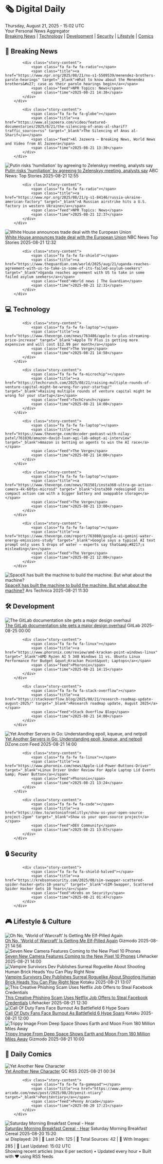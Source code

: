 <!-- Processing 54 RSS feeds at 2025-08-21 15:02:01 UTC -->
<!-- Processing: Saturday Morning Breakfast Cereal -->
<!-- Processing: Poorly Drawn Lines -->
<!-- Processing: Girl Genius -->
<!-- Processing: Dinosaur Comics -->
<!-- Processing: CNN Top Stories -->
<!-- Processing: NPR News -->
<!-- Processing: Reuters Top News -->
<!-- Processing: TechCrunch -->
<!-- Processing: The Verge -->
<!-- Processing: O'Reilly Radar -->
<!-- Processing: Slashdot -->
<!-- Processing: Lobsters Python -->
<!-- Processing: Phoronix Linux News -->
<!-- Processing: It's FOSS -->
<!-- Error processing https://itsfoss.com/rss/: The read operation timed out -->
<!-- Processing: Linux.com -->
<!-- Processing: Red Hat Blog -->
<!-- Processing: DZone -->
<!-- Processing: The Pragmatic Engineer -->
<!-- Processing: Lifehacker -->
<!-- Processing: Gizmodo -->
<!-- Generated 8 new posts out of 20 feeds processed -->
<div class="newspaper-header">
    <h1 class="newspaper-title">🗞️ Digital Daily</h1>
    <div class="newspaper-date">Thursday, August 21, 2025 - 15:02 UTC</div>
    <div class="newspaper-subtitle">Your Personal News Aggregator</div>
</div>

<div class="newspaper-nav">
    <a href="#breaking">Breaking News</a> |
    <a href="#tech">Technology</a> |
    <a href="#dev">Development</a> |
    <a href="#security">Security</a> |
    <a href="#lifestyle">Lifestyle</a> |
    <a href="#webcomics">Comics</a>
</div>

<div class="news-section breaking-news" id="breaking">
<h2 class="section-header">🚨 Breaking News</h2>
<div class="stories-container">
<div class="story">
            
            <div class="story-content">
                <span class="fa fa-fw fa-radio"></span>
                <span class="title"><a href="https://www.npr.org/2025/08/21/nx-s1-5509539/menendez-brothers-parole-hearings" target="_blank">What to know about the Menendez brothers&#x27; case as their parole hearings begin</a></span>
                <span class="feed">NPR Topics: News</span>
                <span class="time">2025-08-21 14:38</span>
            </div>
        </div>
<div class="story">
            
            <div class="story-content">
                <span class="fa fa-fw fa-globe"></span>
                <span class="title"><a href="https://www.aljazeera.com/video/featured-documentaries/2025/8/21/the-silencing-of-anas-al-sharif?traffic_source=rss" target="_blank">The Silencing of Anas al-Sharif</a></span>
                <span class="feed">Al Jazeera – Breaking News, World News and Video from Al Jazeera</span>
                <span class="time">2025-08-21 13:30</span>
            </div>
        </div>
<div class="story">
            <img src="https://s.abcnews.com/images/International/Kyiv-memorial-DB-250820_1755703727218_hpMain_4x3t_384.jpg" alt="Putin risks &#x27;humiliation&#x27; by agreeing to Zelenskyy meeting, analysts say" class="story-image" loading="lazy" onerror="this.style.display='none'">
            <div class="story-content">
                <span class="fa fa-fw fa-tv"></span>
                <span class="title"><a href="https://abcnews.go.com/International/putin-zelenskyy-meeting-matters-happen/story?id=124813228" target="_blank">Putin risks &#x27;humiliation&#x27; by agreeing to Zelenskyy meeting, analysts say</a></span>
                <span class="feed">ABC News: Top Stories</span>
                <span class="time">2025-08-21 12:55</span>
            </div>
        </div>
<div class="story">
            
            <div class="story-content">
                <span class="fa fa-fw fa-radio"></span>
                <span class="title"><a href="https://www.npr.org/2025/08/21/g-s1-84146/russia-ukraine-american-factory" target="_blank">A Russian airstrike hits a U.S. factory in western Ukraine</a></span>
                <span class="feed">NPR Topics: News</span>
                <span class="time">2025-08-21 12:37</span>
            </div>
        </div>
<div class="story">
            <img src="https://media-cldnry.s-nbcnews.com/image/upload/t_fit_1500w/mpx/2704722219/2025_08/1755779552217_now_mnn_eu_trade_deal_announcement_250821_1920x1080-e628og.jpg" alt="White House announces trade deal with the European Union" class="story-image" loading="lazy" onerror="this.style.display='none'">
            <div class="story-content">
                <span class="fa fa-fw fa-broadcast-tower"></span>
                <span class="title"><a href="https://www.nbcnews.com/now/video/white-house-announces-trade-deal-with-the-european-union-245482565609" target="_blank">White House announces trade deal with the European Union</a></span>
                <span class="feed">NBC News Top Stories</span>
                <span class="time">2025-08-21 12:32</span>
            </div>
        </div>
<div class="story">
            
            <div class="story-content">
                <span class="fa fa-fw fa-shield"></span>
                <span class="title"><a href="https://www.theguardian.com/world/2025/aug/21/uganda-reaches-agreement-with-us-to-take-in-some-of-its-failed-asylum-seekers" target="_blank">Uganda reaches agreement with US to take in some failed asylum seekers</a></span>
                <span class="feed">World news | The Guardian</span>
                <span class="time">2025-08-21 12:31</span>
            </div>
        </div>
</div>
</div>
<div class="news-section tech-news" id="tech">
<h2 class="section-header">💻 Technology</h2>
<div class="stories-container">
<div class="story">
            
            <div class="story-content">
                <span class="fa fa-fw fa-laptop"></span>
                <span class="title"><a href="https://www.theverge.com/news/763486/apple-tv-plus-streaming-price-increase" target="_blank">Apple TV Plus is getting more expensive and will cost $12.99 per month</a></span>
                <span class="feed">The Verge</span>
                <span class="time">2025-08-21 14:58</span>
            </div>
        </div>
<div class="story">
            
            <div class="story-content">
                <span class="fa fa-fw fa-microchip"></span>
                <span class="title"><a href="https://techcrunch.com/2025/08/21/raising-multiple-rounds-of-venture-capital-might-be-wrong-for-your-startup/" target="_blank">Raising multiple rounds of venture capital might be wrong for your startup</a></span>
                <span class="feed">TechCrunch</span>
                <span class="time">2025-08-21 14:00</span>
            </div>
        </div>
<div class="story">
            
            <div class="story-content">
                <span class="fa fa-fw fa-laptop"></span>
                <span class="title"><a href="https://www.theverge.com/decoder-podcast-with-nilay-patel/761830/amazon-david-luan-agi-lab-adept-ai-interview" target="_blank">Amazon is betting on agents to win the AI race</a></span>
                <span class="feed">The Verge</span>
                <span class="time">2025-08-21 14:00</span>
            </div>
        </div>
<div class="story">
            
            <div class="story-content">
                <span class="fa fa-fw fa-laptop"></span>
                <span class="title"><a href="https://www.theverge.com/news/761501/insta360-ultra-go-action-camera-4k-60fps-microsd" target="_blank">Insta360 redesigned its compact action cam with a bigger battery and swappable storage</a></span>
                <span class="feed">The Verge</span>
                <span class="time">2025-08-21 13:00</span>
            </div>
        </div>
<div class="story">
            
            <div class="story-content">
                <span class="fa fa-fw fa-laptop"></span>
                <span class="title"><a href="https://www.theverge.com/report/763080/google-ai-gemini-water-energy-emissions-study" target="_blank">Google says a typical AI text prompt only uses 5 drops of water — experts say that&amp;#8217;s misleading</a></span>
                <span class="feed">The Verge</span>
                <span class="time">2025-08-21 12:00</span>
            </div>
        </div>
<div class="story">
            <img src="https://cdn.arstechnica.net/wp-content/uploads/2025/08/starfactory-500x500.jpg" alt="SpaceX has built the machine to build the machine. But what about the machine?" class="story-image" loading="lazy" onerror="this.style.display='none'">
            <div class="story-content">
                <span class="fa fa-fw fa-cog"></span>
                <span class="title"><a href="https://arstechnica.com/space/2025/08/spacex-has-built-the-machine-to-build-the-machine-but-what-about-the-machine/" target="_blank">SpaceX has built the machine to build the machine. But what about the machine?</a></span>
                <span class="feed">Ars Technica</span>
                <span class="time">2025-08-21 11:30</span>
            </div>
        </div>
</div>
</div>
<div class="news-section dev-news" id="dev">
<h2 class="section-header">🛠️ Development</h2>
<div class="stories-container">
<div class="story">
            <img src="https://res.cloudinary.com/about-gitlab-com/image/upload/v1755617168/gz45eaygeb0nizf1kwyu.png" alt="The GitLab documentation site gets a major design overhaul" class="story-image" loading="lazy" onerror="this.style.display='none'">
            <div class="story-content">
                <span class="fa fa-fw fa-gitlab"></span>
                <span class="title"><a href="https://about.gitlab.com/blog/blog-post-slug/" target="_blank">The GitLab documentation site gets a major design overhaul</a></span>
                <span class="feed">GitLab</span>
                <span class="time">2025-08-25 00:00</span>
            </div>
        </div>
<div class="story">
            
            <div class="story-content">
                <span class="fa fa-fw fa-linux"></span>
                <span class="title"><a href="https://www.phoronix.com/review/amd-krackan-point-windows-linux" target="_blank">AMD Ryzen AI 5 340 Windows 11 vs. Ubuntu Linux Performance For Budget &quot;Krackan Point&quot; Laptops</a></span>
                <span class="feed">Phoronix</span>
                <span class="time">2025-08-21 14:15</span>
            </div>
        </div>
<div class="story">
            
            <div class="story-content">
                <span class="fa fa-fw fa-stack-overflow"></span>
                <span class="title"><a href="https://stackoverflow.blog/2025/08/21/research-roadmap-update-august-2025/" target="_blank">Research roadmap update, August 2025</a></span>
                <span class="feed">Stack Overflow Blog</span>
                <span class="time">2025-08-21 14:00</span>
            </div>
        </div>
<div class="story">
            <img src="https://dz2cdn1.dzone.com/thumbnail?fid=18570318&w=600" alt="Yet Another Servers in Go: Understanding epoll, kqueue, and netpoll" class="story-image" loading="lazy" onerror="this.style.display='none'">
            <div class="story-content">
                <span class="fa fa-fw fa-newspaper"></span>
                <span class="title"><a href="https://dzone.com/articles/go-servers-understanding-epoll-kqueue-netpoll" target="_blank">Yet Another Servers in Go: Understanding epoll, kqueue, and netpoll</a></span>
                <span class="feed">DZone.com Feed</span>
                <span class="time">2025-08-21 14:00</span>
            </div>
        </div>
<div class="story">
            
            <div class="story-content">
                <span class="fa fa-fw fa-linux"></span>
                <span class="title"><a href="https://www.phoronix.com/news/Apple-Lid-Power-Buttons-Driver" target="_blank">Linux Driver Under Review For Apple Laptop Lid Events &amp; Power Button</a></span>
                <span class="feed">Phoronix</span>
                <span class="time">2025-08-21 13:24</span>
            </div>
        </div>
<div class="story">
            
            <div class="story-content">
                <span class="fa fa-fw fa-code"></span>
                <span class="title"><a href="https://dev.to/antoniofromlitlyx/show-us-your-open-source-project-2gom" target="_blank">Show us your open-source project</a></span>
                <span class="feed">DEV Community</span>
                <span class="time">2025-08-21 13:07</span>
            </div>
        </div>
</div>
</div>
<div class="news-section security-news" id="security">
<h2 class="section-header">🔒 Security</h2>
<div class="stories-container">
<div class="story">
            
            <div class="story-content">
                <span class="fa fa-fw fa-shield-halved"></span>
                <span class="title"><a href="https://krebsonsecurity.com/2025/08/sim-swapper-scattered-spider-hacker-gets-10-years/" target="_blank">SIM-Swapper, Scattered Spider Hacker Gets 10 Years</a></span>
                <span class="feed">Krebs on Security</span>
                <span class="time">2025-08-21 01:47</span>
            </div>
        </div>
</div>
</div>
<div class="news-section lifestyle-news" id="lifestyle">
<h2 class="section-header">🎮 Lifestyle & Culture</h2>
<div class="stories-container">
<div class="story">
            <img src="https://gizmodo.com/app/uploads/2025/08/world-of-warcraft-midnight-lorthemar-liadrin.jpg" alt="Oh No, ‘World of Warcraft’ Is Getting Me Elf-Pilled Again" class="story-image" loading="lazy" onerror="this.style.display='none'">
            <div class="story-content">
                <span class="fa fa-fw fa-computer"></span>
                <span class="title"><a href="https://gizmodo.com/world-of-warcraft-midnight-blood-elves-silvermoon-update-2000645787" target="_blank">Oh No, ‘World of Warcraft’ Is Getting Me Elf-Pilled Again</a></span>
                <span class="feed">Gizmodo</span>
                <span class="time">2025-08-21 14:56</span>
            </div>
        </div>
<div class="story">
            <img src="https://lifehacker.com/imagery/articles/01K354VKTHZ9CQWMR9PZD6KM3T/hero-image.jpg" alt="Seven New Camera Features Coming to the New Pixel 10 Phones" class="story-image" loading="lazy" onerror="this.style.display='none'">
            <div class="story-content">
                <span class="fa fa-fw fa-life-ring"></span>
                <span class="title"><a href="https://lifehacker.com/tech/new-camera-features-coming-to-pixel-10-phones?utm_medium=RSS" target="_blank">Seven New Camera Features Coming to the New Pixel 10 Phones</a></span>
                <span class="feed">Lifehacker</span>
                <span class="time">2025-08-21 14:00</span>
            </div>
        </div>
<div class="story">
            <img src="https://kotaku.com/app/uploads/2025/08/Brickhead.jpg" alt="Vampire Survivors Dev Publishes Surreal Roguelike About Shooting Human Brick Heads You Can Play Right Now" class="story-image" loading="lazy" onerror="this.style.display='none'">
            <div class="story-content">
                <span class="fa fa-fw fa-gamepad"></span>
                <span class="title"><a href="https://kotaku.com/vampire-survivors-balatro-kill-the-brickman-poncle-roguelike-2000619132" target="_blank">Vampire Survivors Dev Publishes Surreal Roguelike About Shooting Human Brick Heads You Can Play Right Now</a></span>
                <span class="feed">Kotaku</span>
                <span class="time">2025-08-21 13:07</span>
            </div>
        </div>
<div class="story">
            <img src="https://lifehacker.com/imagery/articles/01K343T59DEF709AX9JFJ8EY0J/hero-image.png" alt="This Creative Phishing Scam Uses Netflix Job Offers to Steal Facebook Credentials" class="story-image" loading="lazy" onerror="this.style.display='none'">
            <div class="story-content">
                <span class="fa fa-fw fa-life-ring"></span>
                <span class="title"><a href="https://lifehacker.com/tech/this-scam-uses-netflix-job-offers-to-steal-facebook-credentials?utm_medium=RSS" target="_blank">This Creative Phishing Scam Uses Netflix Job Offers to Steal Facebook Credentials</a></span>
                <span class="feed">Lifehacker</span>
                <span class="time">2025-08-21 12:30</span>
            </div>
        </div>
<div class="story">
            <img src="https://kotaku.com/app/uploads/2025/08/blops76.jpg" alt="Call Of Duty Fans Face Burnout As Battlefield 6 Hype Soars" class="story-image" loading="lazy" onerror="this.style.display='none'">
            <div class="story-content">
                <span class="fa fa-fw fa-gamepad"></span>
                <span class="title"><a href="https://kotaku.com/call-of-duty-black-ops-7-bad-bf6-battlefield-6-hype-trailer-2000618912" target="_blank">Call Of Duty Fans Face Burnout As Battlefield 6 Hype Soars</a></span>
                <span class="feed">Kotaku</span>
                <span class="time">2025-08-21 12:00</span>
            </div>
        </div>
<div class="story">
            <img src="https://gizmodo.com/app/uploads/2025/08/psyche-image-of-earth-and-moon.jpg" alt="Trippy Image From Deep Space Shows Earth and Moon From 180 Million Miles Away" class="story-image" loading="lazy" onerror="this.style.display='none'">
            <div class="story-content">
                <span class="fa fa-fw fa-computer"></span>
                <span class="title"><a href="https://gizmodo.com/trippy-image-from-deep-space-shows-earth-and-moon-from-180-million-miles-away-2000645879" target="_blank">Trippy Image From Deep Space Shows Earth and Moon From 180 Million Miles Away</a></span>
                <span class="feed">Gizmodo</span>
                <span class="time">2025-08-21 10:00</span>
            </div>
        </div>
</div>
</div>
<div class="news-section webcomics-section" id="webcomics">
<h2 class="section-header">🎨 Daily Comics</h2>
<div class="stories-container">
<div class="story">
            <img src="http://www.questionablecontent.net/comics/5640.png" alt="Yet Another New Character" class="story-image" loading="lazy" onerror="this.style.display='none'">
            <div class="story-content">
                <span class="fa fa-fw fa-music"></span>
                <span class="title"><a href="http://questionablecontent.net/view.php?comic=5640" target="_blank">Yet Another New Character</a></span>
                <span class="feed">QC RSS</span>
                <span class="time">2025-08-21 00:34</span>
            </div>
        </div>
<div class="story">
            
            <div class="story-content">
                <span class="fa fa-fw fa-gamepad"></span>
                <span class="title"><a href="https://www.penny-arcade.com/news/post/2025/08/20/penit-ntiary" target="_blank">Peniténtiary</a></span>
                <span class="feed">Penny Arcade</span>
                <span class="time">2025-08-20 17:21</span>
            </div>
        </div>
<div class="story">
            <img src="https://www.smbc-comics.com/comics/1755560891-20250820.png" alt="Saturday Morning Breakfast Cereal - Hear" class="story-image" loading="lazy" onerror="this.style.display='none'">
            <div class="story-content">
                <span class="fa fa-fw fa-smile"></span>
                <span class="title"><a href="https://www.smbc-comics.com/comic/hear" target="_blank">Saturday Morning Breakfast Cereal - Hear</a></span>
                <span class="feed">Saturday Morning Breakfast Cereal</span>
                <span class="time">2025-08-20 15:20</span>
            </div>
        </div>
</div>
</div>

<div class="newspaper-footer">
    <div class="stats">
        📊 Displayed: 28 | 📅 Last 24h: 125 | 📡 Total Sources: 42 | 📸 With Images: 285 |
        🔄 Last Updated: 15:02 UTC
    </div>
    <div class="footer-note">
        Showing recent articles (max 6 per section) • Updated every hour • Built with ❤️ using RSS feeds
    </div>
</div>

